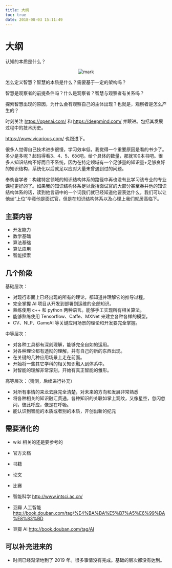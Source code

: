 ```yaml
---
title: 大纲
toc: true
date: 2018-08-03 15:11:49
---
```

# 大纲

认知的本质是什么？

<center>

![mark](http://images.iterate.site/blog/image/20191213/2ffIIJ8keXoY.png?imageslim)

</center>



怎么定义智慧？智慧的本质是什么？需要基于一定的架构吗？

智慧是观察者的前提条件吗？什么是观察者？智慧与观察者有关系吗？

探索智慧出现的原因，为什么会有观察自己的主体出现？也就是，观察者是怎么产生的？


时刻关注 https://openai.com/ 和 https://deepmind.com/ 并跟进。包括其发展过程中的技术历史。

https://www.vicarious.com/ 也跟进下。




很多人觉得自己技术进步很慢，学习效率低，我觉得一个重要原因是看的书少了。多少是多呢？起码得看3、4、5、6米吧。给个具体的数量，那就100本书吧。很多人知识结构不好而且不系统，因为在特定领域有一个足够量的知识量+足够良好的知识结构，系统化以后就足以应对大量未曾遇到过的问题。

奉劝自学者：构建特定领域的知识结构体系的路径中再也没有比学习该专业的专业课程更好的了。如果我的知识结构体系足以囊括面试官的大部分甚至吞并他的知识结构体系的话，读到他言语中的一个词我们就已经知道他要表达什么，我们可以让他坐“上位”毕竟他是面试官，但是在知识结构体系以及心理上我们就居高临下。


## 主要内容

- 开发能力
- 数学基础
- 算法基础
- 算法应用
- 智能探索


## 几个阶段

基础层次：

- 对现行市面上已经出现的所有的理论，都知道并理解它的推导过程。
- 完全掌握 AI 项目从开发到部署到运维的全部知识。
- 熟练使用 c++ 和 python 两种语言。能够手工实现所有相关算法。
- 能够熟练使用 Tensorflow、Caffe、MXNet 来建立各种各样的模型。
- CV、NLP、GameAI 等关键应用场景的理论和开发要完全掌握。

中等层次：

- 对各种工具都有深刻理解，能够完全自如的运用。
- 对各种理论都有透彻的理解，并有自己的新的东西出现。
- 在关键的几种应用场景上走在前面。
- 开始将一些其它学科的相关知识融入到体系中。
- 对智能的理解非常深刻，开始有真正智能的雏形。

高等层次：（猜测，后续进行补充）

- 对所有事情的来龙去脉完全清楚，对未来的方向和发展非常熟悉
- 将各种相关的知识融汇贯通，各种知识的关联如掌上观纹，又像星空，忽闪忽闪，彼此呼应，像是在呼吸。
- 能认识到智能的本质或者别的本质，开创出新的纪元




## 需要消化的

- wiki 相关的还是要参考的
- 官方文档
- 书籍
- 论文
- 比赛



- 智能科学	http://www.intsci.ac.cn/
- 豆瓣 人工智能	http://book.douban.com/tag/%E4%BA%BA%E5%B7%A5%E6%99%BA%E8%83%BD
- 豆瓣 AI	http://book.douban.com/tag/AI




## 可以补充进来的

- 时间已经渐渐地到了 2019 年。很多事情没有完成。基础的层次都没有达到。
